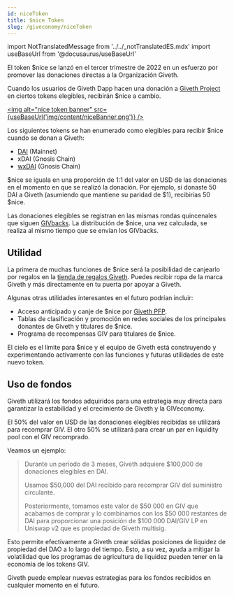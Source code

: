 ```yaml
---
id: niceToken
title: $nice Token
slug: /giveconomy/niceToken
---
```

import NotTranslatedMessage from '../../_notTranslatedES.mdx'
import useBaseUrl from '@docusaurus/useBaseUrl'


El token $nice se lanzó en el tercer trimestre de 2022 en un esfuerzo por promover las donaciones directas a la Organización Giveth.

Cuando los usuarios de Giveth Dapp hacen una donación a [Giveth Project](https://giveth.io/project/the-giveth-community-of-makers) en ciertos tokens elegibles, recibirán $nice a cambio.

<a href="https://giveth.io/project/the-giveth-community-of-makers"><img alt="nice token banner"  src={useBaseUrl('img/content/niceBanner.png')} /></a>


Los siguientes tokens se han enumerado como elegibles para recibir $nice cuando se donan a Giveth:

- [DAI](https://etherscan.io/token/0x6b175474e89094c44da98b954eedeac495271d0f) (Mainnet)
- xDAI (Gnosis Chain)
- [wxDAI](https://www.blockscout.com/xdai/mainnet/token/0xe91D153E0b41518A2Ce8Dd3D7944Fa863463a97d/token-transfers) (Gnosis Chain)

$nice se iguala en una proporción de 1:1 del valor en USD de las donaciones en el momento en que se realizó la donación. Por ejemplo, si donaste 50 DAI a Giveth (asumiendo que mantiene su paridad de $1), recibirías 50 $nice.

Las donaciones elegibles se registran en las mismas rondas quincenales que siguen [GIVbacks](https://docs.giveth.io/giveconomy/givbacks/). La distribución de $nice, una vez calculada, se realiza al mismo tiempo que se envían los GIVbacks.

## Utilidad

La primera de muchas funciones de $nice será la posibilidad de canjearlo por regalos en la [tienda de regalos Giveth](https://swag.giveth.io/). Puedes recibir ropa de la marca Giveth y más directamente en tu puerta por apoyar a Giveth.

Algunas otras utilidades interesantes en el futuro podrían incluir:
- Acceso anticipado y canje de $nice por [Giveth PFP](https://forum.giveth.io/t/the-givers-pfp-collection-initial-sketches/656/5).
- Tablas de clasificación y promoción en redes sociales de los principales donantes de Giveth y titulares de $nice.
- Programa de recompensas GIV para titulares de $nice.

El cielo es el límite para $nice y el equipo de Giveth está construyendo y experimentando activamente con las funciones y futuras utilidades de este nuevo token.
## Uso de fondos

Giveth utilizará los fondos adquiridos para una estrategia muy directa para garantizar la estabilidad y el crecimiento de Giveth y la GIVeconomy.

El 50% del valor en USD de las donaciones elegibles recibidas se utilizará para recomprar GIV. El otro 50% se utilizará para crear un par en liquidity pool con el GIV recomprado.

Veamos un ejemplo:
> Durante un período de 3 meses, Giveth adquiere $100,000 de donaciones elegibles en DAI.
>
> Usamos $50,000 del DAI recibido para recomprar GIV del suministro circulante.
>
> Posteriormente, tomamos este valor de $50 000 en GIV que acabamos de comprar y lo combinamos con los $50 000 restantes de DAI para proporcionar una posición de $100 000 DAI/GIV LP en Uniswap v2 que es propiedad de Giveth multisig.

Esto permite efectivamente a Giveth crear sólidas posiciones de liquidez de propiedad del DAO a lo largo del tiempo. Esto, a su vez, ayuda a mitigar la volatilidad que los programas de agricultura de liquidez pueden tener en la economía de los tokens GIV.

Giveth puede emplear nuevas estrategias para los fondos recibidos en cualquier momento en el futuro.
